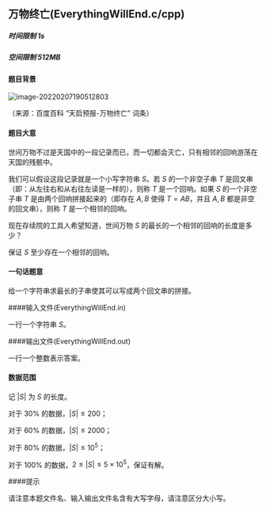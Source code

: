 ## 万物终亡(EverythingWillEnd.c/cpp)

##### 时间限制  1s

##### 空间限制  512MB

#### 题目背景

![image-20220207190512803](C:\Users\asus\AppData\Roaming\Typora\typora-user-images\image-20220207190512803.png)

（来源：百度百科 “天启预报-万物终亡” 词条）

#### 题目大意

世间万物不过是天国中的一段记录而已，而一切都会灭亡，只有相邻的回响游荡在天国的残骸中。

我们可以假设这段记录就是一个小写字符串 $S$。若 $S$ 的一个非空子串 $T$ 是回文串（即：从左往右和从右往左读是一样的），则称 $T$ 是一个回响。如果 $S$ 的一个非空子串 $T$ 是由两个回响拼接起来的（即存在 $A,B$ 使得 $T=AB$，并且 $A,B$ 都是非空的回文串），则称 $T$ 是一个相邻的回响。

现在存续院的工具人希望知道，世间万物 $S$ 的最长的一个相邻的回响的长度是多少？

保证 $S$ 至少存在一个相邻的回响。

#### 一句话题意

给一个字符串求最长的子串使其可以写成两个回文串的拼接。

####输入文件(EverythingWillEnd.in)

一行一个字符串 $S$。

####输出文件(EverythingWillEnd.out)

一行一个整数表示答案。

#### 数据范围

记 $|S|$ 为 $S$ 的长度。

对于 $30\%$ 的数据，$|S|\le 200$；

对于 $60\%$ 的数据，$|S|\le 2000$；

对于 $80\%$ 的数据，$|S|\le 10^5$；

对于 $100\%$ 的数据，$2\le |S|\le 5\times 10^5$，保证有解。

####提示

请注意本题文件名、输入输出文件名含有大写字母，请注意区分大小写。